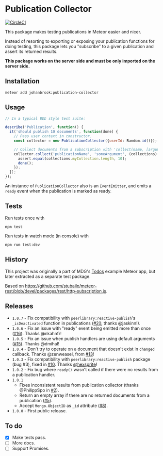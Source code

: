 # Publication Collector

[![CircleCI](https://img.shields.io/circleci/project/johanbrook/meteor-publication-collector.svg?maxAge=2592000)]()

This package makes testing publications in Meteor easier and nicer.

Instead of resorting to exporting or exposing your publication functions for doing testing, this package lets you "subscribe" to a given publication and assert its returned results.

**This package works on the server side and must be only imported on the server side.** 

## Installation

```
meteor add johanbrook:publication-collector
```

## Usage

```js
// In a typical BDD style test suite:

describe('Publication', function() {
  it('should publish 10 documents', function(done) {
    // Pass user context in constructor.
    const collector = new PublicationCollector({userId: Random.id()});

    // Collect documents from a subscription with 'collect(name, [arguments...], [callback])'
    collector.collect('publicationName', 'someArgument', (collections) => {
      assert.equal(collections.myCollection.length, 10);
      done();
    });
  });
});
```

An instance of `PublicationCollector` also is an `EventEmitter`, and emits a `ready` event when the publication is marked as ready.

## Tests

Run tests once with

```
npm test
```

Run tests in watch mode (in console) with

```
npm run test:dev
```

## History

This project was originally a part of MDG's [Todos](https://github.com/meteor/todos) example Meteor app, but later extracted as a separate test package.

Based on https://github.com/stubailo/meteor-rest/blob/devel/packages/rest/http-subscription.js.

## Releases

- `1.0.7` - Fix compatibility with `peerlibrary:reactive-publish`'s `_isDeactivated` function in publications ([#20](https://github.com/johanbrook/meteor-publication-collector/pull/23), thanks @jaskinn!).
- `1.0.6` - Fix an issue with "ready" event being emitted more than once ([#16](https://github.com/johanbrook/meteor-publication-collector/pull/16)). Thanks @nkahnfr!
- `1.0.5` - Fix an issue when publish handlers are using default arguments ([#15](https://github.com/johanbrook/meteor-publication-collector/pull/15)). Thanks @dmihal!
- `1.0.4` - Don't try to operate on a document that doesn't exist in `changed` callback. Thanks @zenweasel, from [#13](https://github.com/johanbrook/meteor-publication-collector/pull/13)!
- `1.0.3` - Fix compatibility with `peerlibrary:reactive-publish` package (bug #3), fixed in [#10](https://github.com/johanbrook/meteor-publication-collector/pull/10). Thanks [@hexsprite](https://github.com/hexsprite)!
- `1.0.2` - Fix bug where `ready()` wasn't called if there were no results from a publication handler.
- `1.0.1`
  - Fixes inconsistent results from publication collector (thanks @PhilippSpo in [#2](https://github.com/johanbrook/meteor-publication-collector/issues/2)).
  - Return an empty array if there are no returned documents from a publication ([#5](https://github.com/johanbrook/meteor-publication-collector/issues/5)).
  - Accept `Mongo.ObjectID` as `_id` attribute ([#8](https://github.com/johanbrook/meteor-publication-collector/issues/8)).
- `1.0.0` - First public release.

## To do

- [x] Make tests pass.
- [ ] More docs.
- [ ] Support Promises.
